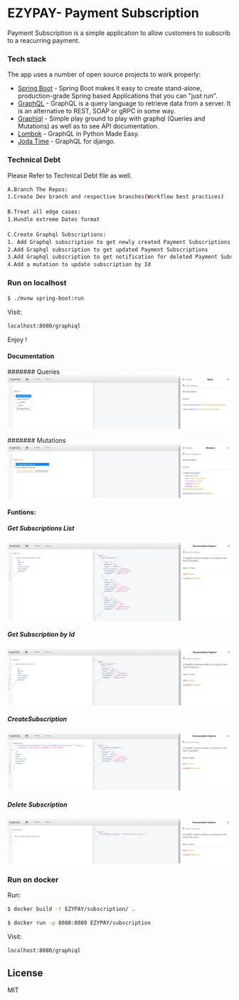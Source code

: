 # EZYPAY- Payment Subscription 

Payment Subscription is a simple application to allow customers to subscrib to a reacurring payment. 
### Tech stack

The app uses a number of open source projects to work properly:

* [Spring Boot] - Spring Boot makes it easy to create stand-alone, production-grade Spring based Applications that you can "just run".
* [GraphQL] - GraphQL is a query language to retrieve data from a server. It is an alternative to REST, SOAP or gRPC in some way.
* [Graphiql] - Simple play ground to play with graphql (Queries and Mutations) as well as to see API documentation.
* [Lombok] - GraphQL in Python Made Easy.
* [Joda Time] - GraphQL for django.

### Technical Debt
Please Refer to Technical Debt file as well.

```sh
A.Branch The Repos:
1.Create Dev branch and respective branches(Workflow best practices)

B.Treat all edge cases:
1.Hundle extreme Dates format

C.Create Graphql Subscriptions:
1. Add Graphql subscription to get newly created Payment Subscriptions on Real time.
2.Add Graphql subscription to get updated Payment Subscriptions
3.Add Graphql subscription to get notification for deleted Payment Subscriptions
4.Add a mutation to update subscription by Id
```

### Run on localhost


```sh
$ ./mvnw spring-boot:run
```
Visit: 
```sh
localhost:8080/graphiql
```
Enjoy !
#### Documentation

####### Queries
![Queries](https://github.com/hichamhadji/EZYPAY/blob/master/images/Queries.PNG?raw=true)

####### Mutations
![Mutations](https://github.com/hichamhadji/EZYPAY/blob/master/images/Mutations.PNG?raw=true)

#### Funtions:
##### Get Subscriptions List 
![Subscriptions](https://github.com/hichamhadji/EZYPAY/blob/master/images/Subscriptions.PNG?raw=true)

##### Get Subscription by Id

![Subscription](https://github.com/hichamhadji/EZYPAY/blob/master/images/Subscription.PNG?raw=true)

##### CreateSubscription

![CreateSubscription](https://github.com/hichamhadji/EZYPAY/blob/master/images/CreateSubscription.PNG?raw=true)

##### Delete Subscription

![deleteSubscription](https://github.com/hichamhadji/EZYPAY/blob/master/images/deleteSubscription.PNG?raw=true)
### Run on docker
Run: 
```sh
$ docker build -t EZYPAY/subscription/ .
```

```sh
$ docker run -p 8080:8080 EZYPAY/subscription
```

Visit:
```sh
localhost:8080/graphiql
```
License
----
MIT 

[//]: # (These are reference links used in the body of this note and get stripped out when the markdown processor does its job. There is no need to format nicely because it shouldn't be seen. Thanks SO - http://stackoverflow.com/questions/4823468/store-comments-in-markdown-syntax)


   [Spring Boot]: <https://spring.io/projects/spring-boot/>
   [GraphQL]: <https://www.graphql-java.com/tutorials/getting-started-with-spring-boot/>
   [Graphiql]: <https://www.graphql-java.com/tutorials/getting-started-with-spring-boot/>
   [Lombok]: <https://projectlombok.org//>
   [Joda Time]: <https://www.joda.org/joda-time/>

